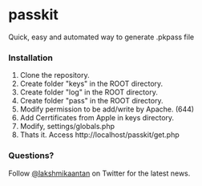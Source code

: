 passkit
=======

Quick, easy and automated way to generate .pkpass file

### Installation

1. Clone the repository.
2. Create folder "keys" in the ROOT directory.
3. Create folder "log" in the ROOT directory.
4. Create folder "pass" in the ROOT directory.
5. Modify permission to be add/write by Apache. (644)
6. Add Cerrtificates from Apple in keys directory.
7. Modify, settings/globals.php
8. Thats it. Access http://localhost/passkit/get.php

### Questions?

Follow [@lakshmikaantan](http://twitter.com/lakshmikaantan) on Twitter for the latest news.